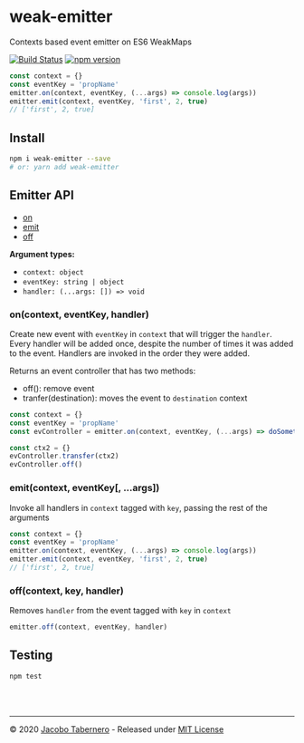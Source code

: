 weak-emitter
============

Contexts based event emitter on ES6 WeakMaps

[![Build Status](https://travis-ci.org/jacoborus/weak-emitter.svg?branch=master)](https://travis-ci.org/jacoborus/weak-emitter) [![npm version](https://badge.fury.io/js/weak-emitter.svg)](https://www.npmjs.com/package/weak-emitter)


```js
const context = {}
const eventKey = 'propName'
emitter.on(context, eventKey, (...args) => console.log(args))
emitter.emit(context, eventKey, 'first', 2, true)
// ['first', 2, true]
```


## Install

```sh
npm i weak-emitter --save
# or: yarn add weak-emitter
```

## Emitter API

- [on](#emitter-on-api)
- [emit](#emitter-emit-api)
- [off](#emitter-off-api)

**Argument types:**

- `context: object`
- `eventKey: string | object`
- `handler: (...args: []) => void`

<a name="emitter-on-api"></a>
### on(context, eventKey, handler)

Create new event with `eventKey` in `context` that will trigger the `handler`.
Every handler will be added once, despite the number of times it was added to the event. Handlers are invoked in the order they were added.

Returns an event controller that has two methods:
- off(): remove event
- tranfer(destination): moves the event to `destination` context

```js
const context = {}
const eventKey = 'propName'
const evController = emitter.on(context, eventKey, (...args) => doSomething(args))

const ctx2 = {}
evController.transfer(ctx2)
evController.off()

```


<a name="emitter-emit-api"></a>
### emit(context, eventKey[, ...args])

Invoke all handlers in `context` tagged with `key`, passing the rest of the arguments

```js
const context = {}
const eventKey = 'propName'
emitter.on(context, eventKey, (...args) => console.log(args))
emitter.emit(context, eventKey, 'first', 2, true)
// ['first', 2, true]
```


<a name="emitter-off-api"></a>
### off(context, key, handler)

Removes `handler` from the event tagged with `key` in `context`

```js
emitter.off(context, eventKey, handler)
```


<a name="testing"></a>
## Testing

```sh
npm test
```

<br><br>

---

© 2020 [Jacobo Tabernero](http://jacoborus.codes) - Released under [MIT License](https://raw.github.com/jacoborus/weak-emitter/master/LICENSE)
